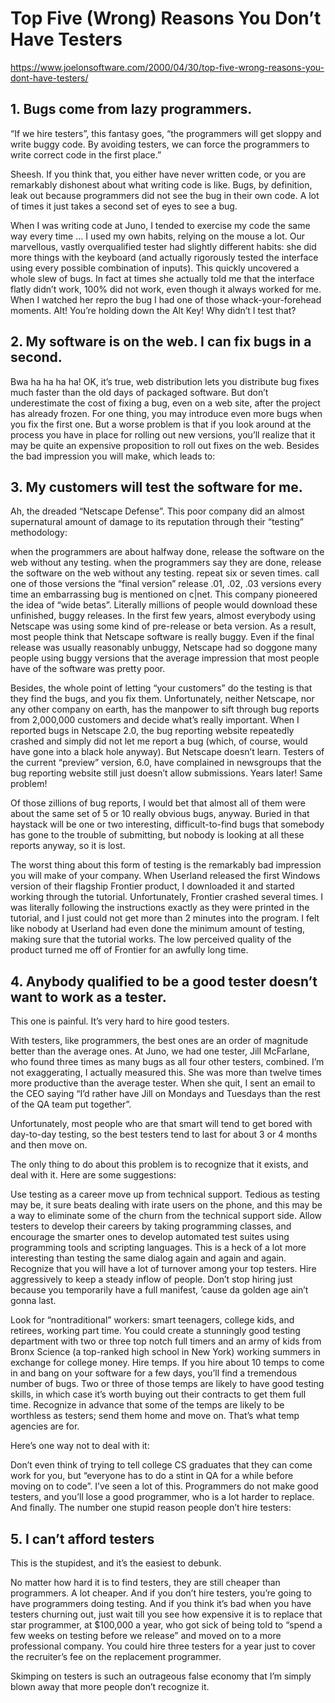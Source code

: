# Top Five (Wrong) Reasons You Don’t Have Testers

https://www.joelonsoftware.com/2000/04/30/top-five-wrong-reasons-you-dont-have-testers/

## 1. Bugs come from lazy programmers.

“If we hire testers”, this fantasy goes, “the programmers will get sloppy and write buggy code. By avoiding testers, we can force the programmers to write correct code in the first place.”

Sheesh. If you think that, you either have never written code, or you are remarkably dishonest about what writing code is like. Bugs, by definition, leak out because programmers did not see the bug in their own code. A lot of times it just takes a second set of eyes to see a bug.

When I was writing code at Juno, I tended to exercise my code the same way every time … I used my own habits, relying on the mouse a lot. Our marvellous, vastly overqualified tester had slightly different habits: she did more things with the keyboard (and actually rigorously tested the interface using every possible combination of inputs). This quickly uncovered a whole slew of bugs. In fact at times she actually told me that the interface flatly didn’t work, 100% did not work, even though it always worked for me. When I watched her repro the bug I had one of those whack-your-forehead moments. Alt! You’re holding down the Alt Key! Why didn’t I test that?

## 2. My software is on the web. I can fix bugs in a second.

Bwa ha ha ha ha! OK, it’s true, web distribution lets you distribute bug fixes much faster than the old days of packaged software. But don’t underestimate the cost of fixing a bug, even on a web site, after the project has already frozen. For one thing, you may introduce even more bugs when you fix the first one. But a worse problem is that if you look around at the process you have in place for rolling out new versions, you’ll realize that it may be quite an expensive proposition to roll out fixes on the web. Besides the bad impression you will make, which leads to:

## 3. My customers will test the software for me.

Ah, the dreaded “Netscape Defense”. This poor company did an almost supernatural amount of damage to its reputation through their “testing” methodology:

when the programmers are about halfway done, release the software on the web without any testing.
when the programmers say they are done, release the software on the web without any testing.
repeat six or seven times.
call one of those versions the “final version”
release .01, .02, .03 versions every time an embarrassing bug is mentioned on c|net.
This company pioneered the idea of “wide betas”. Literally millions of people would download these unfinished, buggy releases. In the first few years, almost everybody using Netscape was using some kind of pre-release or beta version. As a result, most people think that Netscape software is really buggy. Even if the final release was usually reasonably unbuggy, Netscape had so doggone many people using buggy versions that the average impression that most people have of the software was pretty poor.

Besides, the whole point of letting “your customers” do the testing is that they find the bugs, and you fix them. Unfortunately, neither Netscape, nor any other company on earth, has the manpower to sift through bug reports from 2,000,000 customers and decide what’s really important. When I reported bugs in Netscape 2.0, the bug reporting website repeatedly crashed and simply did not let me report a bug (which, of course, would have gone into a black hole anyway). But Netscape doesn’t learn. Testers of the current “preview” version, 6.0, have complained in newsgroups that the bug reporting website still just doesn’t allow submissions. Years later! Same problem!

Of those zillions of bug reports, I would bet that almost all of them were about the same set of 5 or 10 really obvious bugs, anyway. Buried in that haystack will be one or two interesting, difficult-to-find bugs that somebody has gone to the trouble of submitting, but nobody is looking at all these reports anyway, so it is lost.

The worst thing about this form of testing is the remarkably bad impression you will make of your company. When Userland released the first Windows version of their flagship Frontier product, I downloaded it and started working through the tutorial. Unfortunately, Frontier crashed several times. I was literally following the instructions exactly as they were printed in the tutorial, and I just could not get more than 2 minutes into the program. I felt like nobody at Userland had even done the minimum amount of testing, making sure that the tutorial works. The low perceived quality of the product turned me off of Frontier for an awfully long time.

## 4. Anybody qualified to be a good tester doesn’t want to work as a tester.

This one is painful. It’s very hard to hire good testers.

With testers, like programmers, the best ones are an order of magnitude better than the average ones. At Juno, we had one tester, Jill McFarlane, who found three times as many bugs as all four other testers, combined. I’m not exaggerating, I actually measured this. She was more than twelve times more productive than the average tester. When she quit, I sent an email to the CEO saying “I’d rather have Jill on Mondays and Tuesdays than the rest of the QA team put together”.

Unfortunately, most people who are that smart will tend to get bored with day-to-day testing, so the best testers tend to last for about 3 or 4 months and then move on.

The only thing to do about this problem is to recognize that it exists, and deal with it. Here are some suggestions:

Use testing as a career move up from technical support. Tedious as testing may be, it sure beats dealing with irate users on the phone, and this may be a way to eliminate some of the churn from the technical support side.
Allow testers to develop their careers by taking programming classes, and encourage the smarter ones to develop automated test suites using programming tools and scripting languages. This is a heck of a lot more interesting than testing the same dialog again and again and again.
Recognize that you will have a lot of turnover among your top testers. Hire aggressively to keep a steady inflow of people. Don’t stop hiring just because you temporarily have a full manifest, ’cause da golden age ain’t gonna last.

Look for “nontraditional” workers: smart teenagers, college kids, and retirees, working part time. You could create a stunningly good testing department with two or three top notch full timers and an army of kids from Bronx Science (a top-ranked high school in New York) working summers in exchange for college money.
Hire temps. If you hire about 10 temps to come in and bang on your software for a few days, you’ll find a tremendous number of bugs. Two or three of those temps are likely to have good testing skills, in which case it’s worth buying out their contracts to get them full time. Recognize in advance that some of the temps are likely to be worthless as testers; send them home and move on. That’s what temp agencies are for.

Here’s one way not to deal with it:

Don’t even think of trying to tell college CS graduates that they can come work for you, but “everyone has to do a stint in QA for a while before moving on to code”. I’ve seen a lot of this. Programmers do not make good testers, and you’ll lose a good programmer, who is a lot harder to replace.
And finally. The number one stupid reason people don’t hire testers:

## 5. I can’t afford testers

This is the stupidest, and it’s the easiest to debunk.

No matter how hard it is to find testers, they are still cheaper than programmers. A lot cheaper. And if you don’t hire testers, you’re going to have programmers doing testing. And if you think it’s bad when you have testers churning out, just wait till you see how expensive it is to replace that star programmer, at $100,000 a year, who got sick of being told to “spend a few weeks on testing before we release” and moved on to a more professional company. You could hire three testers for a year just to cover the recruiter’s fee on the replacement programmer.

Skimping on testers is such an outrageous false economy that I’m simply blown away that more people don’t recognize it.
